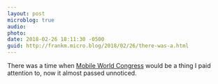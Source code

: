 ```yaml
---
layout: post
microblog: true
audio: 
photo: 
date: 2018-02-26 18:11:30 -0500
guid: http://frankm.micro.blog/2018/02/26/there-was-a.html
---
```

There was a time when [Mobile World Congress](https://news.google.com/news/search/section/q/mobile%20world%20congress/mobile%20world%20congress?hl=en&gl=US&ned=us) would be a thing I paid attention to, now it almost passed unnoticed. 
